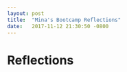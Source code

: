 ```yaml
---
layout: post
title:  "Mina's Bootcamp Reflections"
date:   2017-11-12 21:30:50 -0800
---
```


<h1>Reflections</h1>